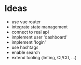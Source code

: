 # Ideas 

- use vue router
- integrate state management 
- connect to real api
- implement user 'dashboard'
- implement 'login' 
- use hashtags
- enable search
- extend tooling (linting, CI/CD, ...) 

